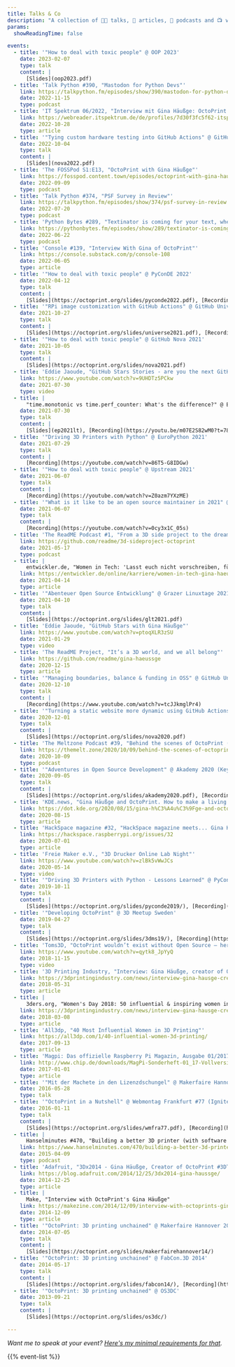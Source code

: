 ```yaml
---
title: Talks & Co
description: "A collection of 👩‍🏫 talks, 📰 articles, 🎤 podcasts and 📺 videos by and with me."
params:
  showReadingTime: false

events:
  - title: '"How to deal with toxic people" @ OOP 2023'
    date: 2023-02-07
    type: talk
    content: |
      [Slides](oop2023.pdf)
  - title: 'Talk Python #390, "Mastodon for Python Devs"'
    link: https://talkpython.fm/episodes/show/390/mastodon-for-python-devs
    date: 2022-11-15
    type: podcast
  - title: 'IT Spektrum 06/2022, "Interview mit Gina Häußge: OctoPrint - das ist mein Projekt!"'
    link: https://webreader.itspektrum.de/de/profiles/7d30f3fc5f62-itspektrum/editions/it-spektrum-06-2022
    date: 2022-10-28
    type: article
  - title: '"Tying custom hardware testing into GitHub Actions" @ GitHub Nova 2022'
    date: 2022-10-04
    type: talk
    content: |
      [Slides](nova2022.pdf)
  - title: 'The FOSSPod S1:E13, "OctoPrint with Gina Häußge"'
    link: https://fosspod.content.town/episodes/octoprint-with-gina-hauge
    date: 2022-09-09
    type: podcast
  - title: 'Talk Python #374, "PSF Survey in Review"'
    link: https://talkpython.fm/episodes/show/374/psf-survey-in-review
    date: 2022-07-20
    type: podcast
  - title: 'Python Bytes #289, "Textinator is coming for your text, wherever it is"'
    link: https://pythonbytes.fm/episodes/show/289/textinator-is-coming-for-your-text-wherever-it-is
    date: 2022-06-22
    type: podcast
  - title: 'Console #139, "Interview With Gina of OctoPrint"'
    link: https://console.substack.com/p/console-108
    date: 2022-06-05
    type: article
  - title: '"How to deal with toxic people" @ PyConDE 2022'
    date: 2022-04-12
    type: talk
    content: |
      [Slides](https://octoprint.org/slides/pyconde2022.pdf), [Recording](https://youtube.com/watch?v=7lIpP3GEyXs)
  - title: '"RPi image customization with GitHub Actions" @ GitHub Universe 2021'
    date: 2021-10-27
    type: talk
    content: |
      [Slides](https://octoprint.org/slides/universe2021.pdf), [Recording](https://youtube.com/watch?v=p9Gqmq1yLTc)
  - title: '"How to deal with toxic people" @ GitHub Nova 2021'
    date: 2021-10-05
    type: talk
    content: |
      [Slides](https://octoprint.org/slides/nova2021.pdf)
  - title: 'Eddie Jaoude, "GitHub Stars Stories - are you the next GitHub Star?"'
    link: https://www.youtube.com/watch?v=9UHDTz5PCkw
    date: 2021-07-30
    type: video
  - title: |
      "time.monotonic vs time.perf_counter: What's the difference?" @ EuroPython 2021 (Lightning Talk)
    date: 2021-07-30
    type: talk
    content: |
      [Slides](ep2021lt), [Recording](https://youtu.be/m07E2S82wM0?t=787), [Source](https://github.com/foosel/ep2021lt)
  - title: '"Driving 3D Printers with Python" @ EuroPython 2021'
    date: 2021-07-29
    type: talk
    content: |
      [Recording](https://youtube.com/watch?v=86T5-G8IDGw)
  - title: '"How to deal with toxic people" @ Upstream 2021'
    date: 2021-06-07
    type: talk
    content: |
      [Recording](https://youtube.com/watch?v=Z0azm7YXzME)
  - title: '"What is it like to be an open source maintainer in 2021" @ Upstream 2021'
    date: 2021-06-07
    type: talk
    content: |
      [Recording](https://youtube.com/watch?v=0cy3x1C_05s)
  - title: 'The ReadME Podcast #1, "From a 3D side project to the dream job"'
    link: https://github.com/readme/3d-sideproject-octoprint
    date: 2021-05-17
    type: podcast
  - title: |
      entwickler.de, "Women in Tech: 'Lasst euch nicht vorschreiben, für was ihr euch zu interessieren habt!'"
    link: https://entwickler.de/online/karriere/women-in-tech-gina-haeussge-579965651.html
    date: 2021-04-14
    type: article
  - title: '"Abenteuer Open Source Entwicklung" @ Grazer Linuxtage 2021 (Keynote)'
    date: 2021-04-10
    type: talk
    content: |
      [Slides](https://octoprint.org/slides/glt2021.pdf)
  - title: 'Eddie Jaoude, "GitHub Stars with Gina Häußge"'
    link: https://www.youtube.com/watch?v=ptoqXLR3zSU
    date: 2021-01-29
    type: video
  - title: 'The ReadME Project, "It’s a 3D world, and we all belong"'
    link: https://github.com/readme/gina-haeussge
    date: 2020-12-15
    type: article
  - title: '"Managing boundaries, balance & funding in OSS" @ GitHub Universe 2020'
    date: 2020-12-10
    type: talk
    content: |
      [Recording](https://www.youtube.com/watch?v=tcJJkmglPr4)
  - title: '"Turning a static website more dynamic using GitHub Actions" @ GitHub Nova 2020'
    date: 2020-12-01
    type: talk
    content: |
      [Slides](https://octoprint.org/slides/nova2020.pdf)
  - title: 'The Meltzone Podcast #39, "Behind the scenes of OctoPrint (with Gina Häußge)"'
    link: https://themelt.zone/2020/10/09/behind-the-scenes-of-octoprint-with-gina-hausge/
    date: 2020-10-09
    type: podcast
  - title: '"Adventures in Open Source Development" @ Akademy 2020 (Keynote)'
    date: 2020-09-05
    type: talk
    content: |
      [Slides](https://octoprint.org/slides/akademy2020.pdf), [Recording](https://www.youtube.com/watch?v=6ILoSjQ94HY)
  - title: 'KDE.news, "Gina Häußge and OctoPrint. How to make a living off of your pet passion projects - An Interview"'
    link: https://dot.kde.org/2020/08/15/gina-h%C3%A4u%C3%9Fge-and-octoprint
    date: 2020-08-15
    type: article
  - title: 'HackSpace magazine #32, "HackSpace magazine meets... Gina Häußge"'
    link: https://hackspace.raspberrypi.org/issues/32
    date: 2020-07-01
    type: article
  - title: 'Freie Maker e.V., "3D Drucker Online Lab Night"'
    link: https://www.youtube.com/watch?v=zlBk5vWwJCs
    date: 2020-05-14
    type: video
  - title: '"Driving 3D Printers with Python - Lessons Learned" @ PyConDE 2019'
    date: 2019-10-11
    type: talk
    content: |
      [Slides](https://octoprint.org/slides/pyconde2019/), [Recording](https://www.youtube.com/watch?v=9OcVmGbeh8A)
  - title: '"Developing OctoPrint" @ 3D Meetup Sweden'
    date: 2019-04-27
    type: talk
    content: |
      [Slides](https://octoprint.org/slides/3dms19/), [Recording](https://www.youtube.com/watch?v=DBFWfXfqS_U)
  - title: 'Toms3D, "OctoPrint wouldn’t exist without Open Source – here’s why!"'
    link: https://www.youtube.com/watch?v=qytk8_JpYyQ
    date: 2018-11-15
    type: video
  - title: '3D Printing Industry, "Interview: Gina Häußge, creator of OctoPrint, on the RepRap 10th Anniversary"'
    link: https://3dprintingindustry.com/news/interview-gina-hausge-creator-octoprint-reprap-10th-anniversary-134013/
    date: 2018-05-31
    type: article
  - title: | 
      3ders.org, "Women's Day 2018: 50 influential & inspiring women in 3D printing"
    link: https://3dprintingindustry.com/news/interview-gina-hausge-creator-octoprint-reprap-10th-anniversary-134013/
    date: 2018-03-08
    type: article
  - title: 'All3dp, "40 Most Influential Women in 3D Printing"'
    link: https://all3dp.com/1/40-influential-women-3d-printing/
    date: 2017-09-13
    type: article
  - title: 'Magpi: Das offizielle Raspberry Pi Magazin, Ausgabe 01/2017, "3D-Druck mit Raspberry Pi. Interview mit Gina Häußge"'
    link: http://www.chip.de/downloads/MagPi-Sonderheft-01_17-Vollversion_119062677.html
    date: 2017-01-01
    type: article
  - title: '"Mit der Machete in den Lizenzdschungel" @ Makerfaire Hannover 2016'
    date: 2016-05-28
    type: talk
  - title: '"OctoPrint in a Nutshell" @ Webmontag Frankfurt #77 (Ignite talk)'
    date: 2016-01-11
    type: talk
    content: |
      [Slides](https://octoprint.org/slides/wmfra77.pdf), [Recording](https://www.youtube.com/watch?v=lhkX18r4Qcc)
  - title: |
      Hanselminutes #470, "Building a better 3D printer (with software!) with OctoPrint's Gina Häußge"
    link: https://www.hanselminutes.com/470/building-a-better-3d-printer-with-software-with-octoprints-gina-huge
    date: 2015-04-09
    type: podcast
  - title: 'Adafruit, "3Dx2014 - Gina Häußge, Creator of OctoPrint #3DThursday #3DPrinting"'
    link: https://blog.adafruit.com/2014/12/25/3dx2014-gina-haussge/
    date: 2014-12-25
    type: article
  - title: |
      Make, "Interview with OctoPrint's Gina Häußge"
    link: https://makezine.com/2014/12/09/interview-with-octoprints-gina-hausge/
    date: 2014-12-09
    type: article
  - title: '"OctoPrint: 3D printing unchained" @ Makerfaire Hannover 2014'
    date: 2014-07-05
    type: talk
    content: |
      [Slides](https://octoprint.org/slides/makerfairehannover14/)
  - title: '"OctoPrint: 3D printing unchained" @ FabCon.3D 2014'
    date: 2014-05-17
    type: talk
    content: |
      [Slides](https://octoprint.org/slides/fabcon14/), [Recording](https://www.youtube.com/watch?v=ylmcK-QAPjc)
  - title: '"OctoPrint: 3D printing unchained" @ OS3DC'
    date: 2013-09-21
    type: talk
    content: |
      [Slides](https://octoprint.org/slides/os3dc/)

---
```


*Want me to speak at your event? [Here's my minimal requirements for that](/talks/requirements/).*

{{% event-list %}}
